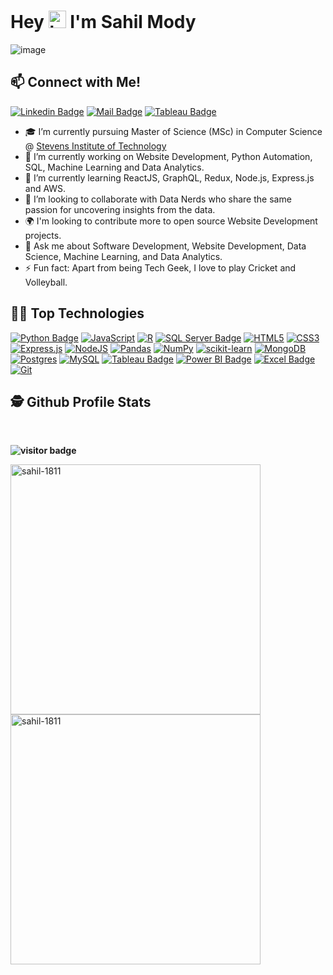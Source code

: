 # **Hey <img src="https://user-images.githubusercontent.com/1303154/88677602-1635ba80-d120-11ea-84d8-d263ba5fc3c0.gif" width="28" height = "28px" alt="hi"> I'm Sahil Mody** 

![image](https://user-images.githubusercontent.com/68710115/175531606-6a4401ca-6365-46ce-b3a9-37e8dfd57d62.png)

## **📫 Connect with Me!**
[![Linkedin Badge](https://img.shields.io/badge/-sahilmody-0e76a8?style=flat&labelColor=0e76a8&logo=linkedin&logoColor=white)](https://www.linkedin.com/in/sahil-mody/)  [![Mail Badge](https://img.shields.io/badge/-smody@stevens.edu-c0392b?style=flat&labelColor=c0392b&logo=gmail&logoColor=white)](mailto:smody@stevens.edu)
[![Tableau Badge](https://img.shields.io/badge/-TableauProfile-E97627?style=flat&labelColor=212121&logo=tableau)](https://public.tableau.com/app/profile/sahil.mahendra.mody)

- 🎓 I’m currently pursuing Master of Science (MSc) in Computer Science @ [Stevens Institute of Technology](https://www.stevens.edu/)
- 🔭 I’m currently working on Website Development, Python Automation, SQL, Machine Learning and Data Analytics. 
- 🌱 I’m currently learning ReactJS, GraphQL, Redux, Node.js, Express.js and AWS.
- 🤝 I’m looking to collaborate with Data Nerds who share the same passion for uncovering insights from the data.
- 🌍 I'm looking to contribute more to open source Website Development projects.
- 💬 Ask me about Software Development, Website Development, Data Science, Machine Learning, and Data Analytics.
- ⚡ Fun fact: Apart from being Tech Geek, I love to play Cricket and  Volleyball. 


## **👨‍💻 Top Technologies**

<!-- TODO: Make technologies links takes you to repositories -->
[![Python Badge](https://img.shields.io/badge/-Python-3776AB?style=for-the-badge&labelColor=212121&logo=python)](#) [![JavaScript](https://img.shields.io/badge/javascript-%23323330.svg?style=for-the-badge&logo=javascript&logoColor=%23F7DF1E)](#) [![R](https://img.shields.io/badge/r-%23276DC3.svg?style=for-the-badge&logo=r&logoColor=white)](#) [![SQL Server Badge](https://img.shields.io/badge/-SQL-CC2927?style=for-the-badge&labelColor=212121&logo=Microsoft%20SQL%20Server&logoColor=CC2927)](#) [![HTML5](https://img.shields.io/badge/html5-%23E34F26.svg?style=for-the-badge&logo=html5&logoColor=white)](#) [![CSS3](https://img.shields.io/badge/css3-%231572B6.svg?style=for-the-badge&logo=css3&logoColor=white)](#) [![Express.js](https://img.shields.io/badge/express.js-%23404d59.svg?style=for-the-badge&logo=express&logoColor=%2361DAFB)](#) [![NodeJS](https://img.shields.io/badge/node.js-6DA55F?style=for-the-badge&logo=node.js&logoColor=white)](#)  [![Pandas](https://img.shields.io/badge/pandas-%23150458.svg?style=for-the-badge&labelColor=212121&logo=pandas&logoColor=white)](#) [![NumPy](https://img.shields.io/badge/numpy-%23013243.svg?style=for-the-badge&labelColor=212121&logo=numpy&logoColor=white)](#) [![scikit-learn](https://img.shields.io/badge/scikit--learn-%23F7931E.svg?style=for-the-badge&labelColor=212121&logo=scikit-learn&logoColor=white)](#) [![MongoDB](https://img.shields.io/badge/MongoDB-%234ea94b.svg?style=for-the-badge&logo=mongodb&logoColor=white)](#) [![Postgres](https://img.shields.io/badge/postgres-%23316192.svg?style=for-the-badge&logo=postgresql&logoColor=white)](#) [![MySQL](https://img.shields.io/badge/mysql-%2300f.svg?style=for-the-badge&logo=mysql&logoColor=white)](#) [![Tableau Badge](https://img.shields.io/badge/-Tableau-E97627?style=for-the-badge&labelColor=212121&logo=tableau)](#) [![Power BI Badge](https://img.shields.io/badge/-Power%20BI-F2C811?style=for-the-badge&labelColor=212121&logo=powerbi)](#) [![Excel Badge](https://img.shields.io/badge/-Microsoft%20Excel-217346?style=for-the-badge&labelColor=212121&logo=Microsoft%20Excel&logoColor=217346)](#) [![Git](https://img.shields.io/badge/git-%23F05033.svg?style=for-the-badge&labelColor=212121&logo=git&logoColor=white)](#)


## **🕵️ Github Profile Stats** 
</br>

**![visitor badge](https://visitor-badge.glitch.me/badge?page_id=sahil-1811.visitor-badge)**

<p><img align="left" src="https://github-readme-stats.vercel.app/api?username=sahil-1811&layout=compact&theme=radical&show_icons=true&locale=en" 
	alt="sahil-1811" width="400"  /></p>

<p><img align="center" src="https://github-readme-stats.vercel.app/api/top-langs?username=sahil-1811&hide=Jupyter%20Notebook&layout=compact&theme=radical&show_icons=true&locale=en" 
	alt="sahil-1811" width="400" /></p>



